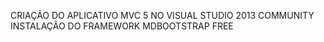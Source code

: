 CRIAÇÃO DO APLICATIVO MVC 5 NO VISUAL STUDIO 2013 COMMUNITY
INSTALAÇÃO DO FRAMEWORK MDBOOTSTRAP FREE

